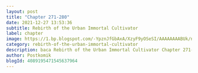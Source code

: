 ```yaml
---
layout: post 
title: "Chapter 271-280"
date: 2021-12-27 13:53:36
subtitle: Rebirth of the Urban Immortal Cultivator
label: chapter
image: https://1.bp.blogspot.com/-YpznJfGbAxA/XzyF9yOSeSI/AAAAAAAABUk/ngkwnOQ6xbs4k_9erxm2-ohrosCnag9WwCLcBGAsYHQ/s72-c/420.jpg
category: rebirth-of-the-urban-immortal-cultivator
description: baca Rebirth of the Urban Immortal Cultivator Chapter 271-280 bahasa indonesia 
author: Postkomik
blogId: 4089195471545637964
---
```

